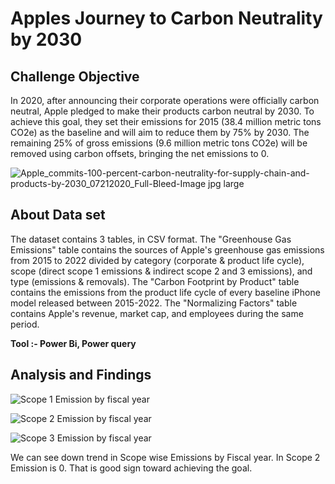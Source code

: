 # Apples Journey to Carbon Neutrality by 2030

## Challenge Objective

In 2020, after announcing their corporate operations were officially carbon neutral, Apple pledged to make their products carbon neutral by 2030. To achieve this goal, they set their emissions for 2015 (38.4 million metric tons CO2e) as the baseline and will aim to reduce them by 75% by 2030. The remaining 25% of gross emissions (9.6 million metric tons CO2e) will be removed using carbon offsets, bringing the net emissions to 0.

![Apple_commits-100-percent-carbon-neutrality-for-supply-chain-and-products-by-2030_07212020_Full-Bleed-Image jpg large](https://github.com/CodeofRahul/Apples_Journey_to_Carbon_Neutrality_by_2030/assets/143285125/cdee5cca-cb63-4306-9431-b4820a3d0c76)

## About Data set

The dataset contains 3 tables, in CSV format. The "Greenhouse Gas Emissions" table contains the sources of Apple's greenhouse gas emissions from 2015 to 2022 divided by category (corporate & product life cycle), scope (direct scope 1 emissions & indirect scope 2 and 3 emissions), and type (emissions & removals). The "Carbon Footprint by Product" table contains the emissions from the product life cycle of every baseline iPhone model released between 2015-2022. The "Normalizing Factors" table contains Apple's revenue, market cap, and employees during the same period.

**Tool :- Power Bi, Power query**

## Analysis and Findings

![Scope 1 Emission by fiscal year](https://github.com/CodeofRahul/Apples_Journey_to_Carbon_Neutrality_by_2030/assets/143285125/10b74da0-849f-484c-8b2c-73ed9a4bfca0)

![Scope 2 Emission by fiscal year](https://github.com/CodeofRahul/Apples_Journey_to_Carbon_Neutrality_by_2030/assets/143285125/49747782-f036-423b-8c11-a62c05e0e1d1)

![Scope 3 Emission by fiscal year](https://github.com/CodeofRahul/Apples_Journey_to_Carbon_Neutrality_by_2030/assets/143285125/ee45247f-e7e3-44de-9c8d-c5e03b6d17f0)

We can see down trend in Scope wise Emissions by Fiscal year. In Scope
	  2 Emission is 0. That is good sign toward achieving the goal.
